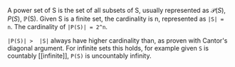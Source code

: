 A  power set of S is the set of all subsets of S, usually represented as 𝒫(_S_), _P_(_S_), ℙ(S). Given S is a finite set, the cardinality is n, represented as `|S| = n`.  The cardinality of `|P(S)| = 2^n`. 

`|P(S)| >  |S|` always have higher cardinality than, as proven with Cantor's diagonal argument. For infinite sets this holds, for example given `S` is countably [[infinite]],  `P(S)` is uncountably infinity.